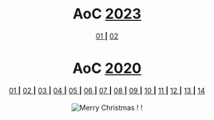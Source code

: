 
<h1></h1>
<h1 align="center" >AoC <a href="https://adventofcode.com/2023" title="Why not try it yourself ! ?" >2023</a></h1>

<p align="center"> 
  <a align="center" href="https://github.com/theatina/AoC-Advent-of-Code/tree/main/2023/Day%2001%20Trebuchet" > 01 </a> <b>|</b> 
  <a align="center" href="https://github.com/theatina/AoC-Advent-of-Code/tree/main/2023" > 02 </a> 

<h1></h1>
<h1 align="center" >AoC <a href="https://adventofcode.com/2020" title="Why not try it yourself ! ?" >2020</a></h1>

<p align="center"> 
  <a align="center" href="https://github.com/theatina/AoC-Advent-of-Code/tree/main/2020/Day%2001%20Report%20Repair" > 01 </a> <b>|</b> 
  <a align="center" href="https://github.com/theatina/AoC-Advent-of-Code/tree/main/2020/Day%2002%20Password%20Philosophy" > 02 </a> <b>|</b> 
  <a align="center" href="https://github.com/theatina/AoC-Advent-of-Code/tree/main/2020/Day%2003%20Toboggan%20Trajectory" > 03 </a> <b>|</b> 
  <a align="center" href="https://github.com/theatina/AoC-Advent-of-Code/tree/main/2020/Day%2004%20Passport%20Processing" > 04 </a> <b>|</b> 
  <a align="center" href="https://github.com/theatina/AoC-Advent-of-Code/tree/main/2020/Day%2005%20Binary%20Boarding" > 05 </a> <b>|</b> 
  <a align="center" href="https://github.com/theatina/AoC-Advent-of-Code/tree/main/2020/Day%2006%20Custom%20Customs" > 06 </a> <b>|</b> 
  <a align="center" href="https://github.com/theatina/AoC-Advent-of-Code/tree/main/2020/Day%2007%20Handy%20Haversacks" > 07 </a> <b>|</b> 
  <a align="center" href="https://github.com/theatina/AoC-Advent-of-Code/tree/main/2020/Day%2008%20Handheld%20Halting" > 08 </a> <b>|</b> 
  <a align="center" href="https://github.com/theatina/AoC-Advent-of-Code/tree/main/2020/Day%2009%20Encoding%20Error" > 09 </a> <b>|</b> 
  <a align="center" href="https://github.com/theatina/AoC-Advent-of-Code/tree/main/2020/Day%2010%20Adapter%20Array" > 10 </a> <b>|</b> 
  <a align="center" href="https://github.com/theatina/AoC-Advent-of-Code/tree/main/2020/Day%2011%20Seating%20System" > 11 </a> <b>|</b> 
  <a align="center" href="https://github.com/theatina/AoC-Advent-of-Code/tree/main/2020/Day%2012%20Rain%20Risk" > 12 </a> <b>|</b>
  <a align="center" href="https://github.com/theatina/AoC-Advent-of-Code/tree/main/2020/Day%2013%20Shuttle%20Search" > 13 </a> <b>|</b>
  <a align="center" href="https://github.com/theatina/AoC-Advent-of-Code/tree/main/2020/Day%2014%20Docking%20Data" > 14 </a> 
   
   
  <br>
  <br>
  
  <img align="center" src="https://dingyue.ws.126.net/BuNX9FJm398SNOdEEf2dtfLhucHnioRSW3uDofbjxHOSq1545365357224.gif" title="Merry Christmas ! !">
 
  <br>
<p align="center">

